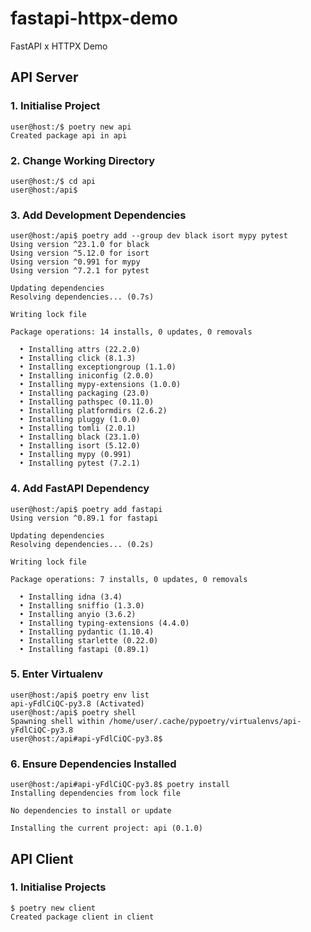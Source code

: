# fastapi-httpx-demo
FastAPI x HTTPX Demo

## API Server
### 1. Initialise Project
```console
user@host:/$ poetry new api
Created package api in api
```

### 2. Change Working Directory
```console
user@host:/$ cd api
user@host:/api$
```

### 3. Add Development Dependencies
```console
user@host:/api$ poetry add --group dev black isort mypy pytest
Using version ^23.1.0 for black
Using version ^5.12.0 for isort
Using version ^0.991 for mypy
Using version ^7.2.1 for pytest

Updating dependencies
Resolving dependencies... (0.7s)

Writing lock file

Package operations: 14 installs, 0 updates, 0 removals

  • Installing attrs (22.2.0)
  • Installing click (8.1.3)
  • Installing exceptiongroup (1.1.0)
  • Installing iniconfig (2.0.0)
  • Installing mypy-extensions (1.0.0)
  • Installing packaging (23.0)
  • Installing pathspec (0.11.0)
  • Installing platformdirs (2.6.2)
  • Installing pluggy (1.0.0)
  • Installing tomli (2.0.1)
  • Installing black (23.1.0)
  • Installing isort (5.12.0)
  • Installing mypy (0.991)
  • Installing pytest (7.2.1)
```

### 4. Add FastAPI Dependency
```console
user@host:/api$ poetry add fastapi
Using version ^0.89.1 for fastapi

Updating dependencies
Resolving dependencies... (0.2s)

Writing lock file

Package operations: 7 installs, 0 updates, 0 removals

  • Installing idna (3.4)
  • Installing sniffio (1.3.0)
  • Installing anyio (3.6.2)
  • Installing typing-extensions (4.4.0)
  • Installing pydantic (1.10.4)
  • Installing starlette (0.22.0)
  • Installing fastapi (0.89.1)
```

### 5. Enter Virtualenv
```console
user@host:/api$ poetry env list
api-yFdlCiQC-py3.8 (Activated)
user@host:/api$ poetry shell
Spawning shell within /home/user/.cache/pypoetry/virtualenvs/api-yFdlCiQC-py3.8
user@host:/api#api-yFdlCiQC-py3.8$
```

### 6. Ensure Dependencies Installed
```console
user@host:/api#api-yFdlCiQC-py3.8$ poetry install
Installing dependencies from lock file

No dependencies to install or update

Installing the current project: api (0.1.0)
```

## API Client
### 1. Initialise Projects
```console
$ poetry new client
Created package client in client
```
